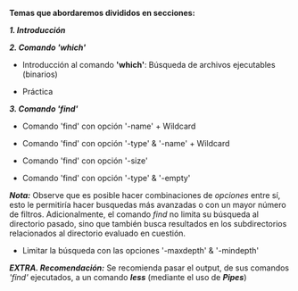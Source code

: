 **Temas que abordaremos divididos en secciones:**

_**1. Introducción**_ 

_**2. Comando 'which'**_

* Introducción al comando **'which'**: Búsqueda de archivos ejecutables (binarios)

* Práctica

_**3. Comando 'find'**_

* Comando 'find' con opción '-name' + Wildcard

* Comando 'find' con opción '-type' & '-name' + Wildcard

* Comando 'find' con opción '-size'

* Comando 'find' con opción '-type' & '-empty'

**_Nota:_** Observe que es posible hacer combinaciones de _opciones_ entre sí, esto le permitiría hacer busquedas más avanzadas o con un mayor número de filtros. Adicionalmente, el comando _find_ no limita su búsqueda al directorio pasado, sino que también busca resultados en los subdirectorios relacionados al directorio evaluado en cuestión.

* Limitar la búsqueda con las opciones '-maxdepth' & '-mindepth'

_**EXTRA. Recomendación:**_ Se recomienda pasar el output, de sus comandos _'find'_ ejecutados, a un comando _**less**_ (mediante el uso de _**Pipes**_)

